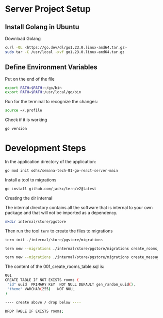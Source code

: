 # Server Project Setup

## Install Golang in Ubuntu

Download Golang

```sh
curl -OL <https://go.dev/dl/go1.23.0.linux-amd64.tar.gz>
sudo tar -C /usr/local -xvf go1.23.0.linux-amd64.tar.gz
```

## Define Environment Variables

Put on the end of the file

```sh
export PATH=$PATH:~/go/bin
export PATH=$PATH:/usr/local/go/bin
```

Run for the terminal to recognize the changes:

```sh
source ~/.profile
```

Check if it is working

```sh
go version
```

# Development Steps

In the application directory of the application:

```sh
go mod init odhs/semana-tech-01-go-react-server-main
```

Install a tool to migrations

```sh
go install github.com/jackc/tern/v2@latest
```

Creating the dir internal

The internal directory contains all the software that is internal to your own package and that will not be imported as a dependency.

```sh
mkdir internal/store/pgstore
```

Then run the tool `tern` to create the files to migrations

```sh
tern init ./internal/store/pgstore/migrations

tern new --migrations ./internal/store/pgstore/migrations create_rooms_table

tern new --migrations ./internal/store/pgstore/migrations create_messages_table
```

The content of the 001_create_rooms_table.sql is:

```sh
001 
CREATE TABLE IF NOT EXISTS rooms (
 "id" uuid  PRIMARY KEY  NOT NULL DEFAULT gen_random_uuid(),
 "theme" VARCHAR(255)   NOT NULL
)

---- create above / drop below ----

DROP TABLE IF EXISTS rooms;
```
